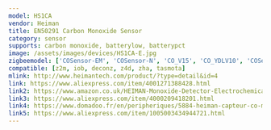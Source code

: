 ```yaml
---
model: HS1CA
vendor: Heiman
title: EN50291 Carbon Monoxide Sensor
category: sensor
supports: carbon monoxide, batterylow, batterypct
image: /assets/images/devices/HS1CA-E.jpg
zigbeemodel: ['COSensor-EM', 'COSensor-N', 'CO_V15', 'CO_YDLV10', 'COSensor-EF-3.0','CO_V16','1ccaa94c49a84abaa9e38687913947ba', 'CO_CTPG']
compatible: [z2m, iob, deconz, z4d, zha, tasmota]
mlink: http://www.heimantech.com/product/?type=detail&id=4
link: https://www.aliexpress.com/item/4001271388428.html
link2: https://www.amazon.co.uk/HEIMAN-Monoxide-Detector-Electrochemical-compatible/dp/B0793QCYQ6
link3: https://www.aliexpress.com/item/4000209418201.html
link4: https://www.domadoo.fr/en/peripheriques/5884-heiman-capteur-co-monoxyde-de-carbone-zigbee-30.html
link5: https://www.aliexpress.com/item/1005003434944721.html
---
```

